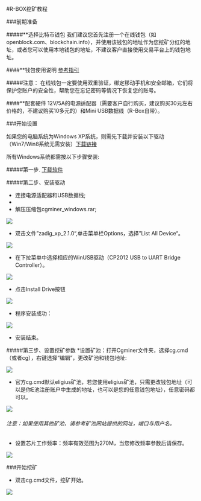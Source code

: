 #R-BOX挖矿教程

###前期准备

#####**选择比特币钱包
我们建议您首先注册一个在线钱包（如openblock.com、blockchain.info），并使用该钱包的地址作为您挖矿分红的地址，或者您可以使用本地钱包的地址，不建议客户直接使用交易平台上的钱包地址。

####**钱包使用说明
[参考指引](http://www.shroomery.org/forums/showflat.php/Number/19116760)

#####注意：
在线钱包一定要使用双重验证，绑定移动手机和安全邮箱，它们将保护您账户的安全性，帮助您在忘记密码等情况下恢复您的账号。

####**配套硬件
12V/5A的电源适配器（需要客户自行购买，建议购买30元左右价格的，不建议购买10多元的）和Mini USB数据线（R-Box自带）。

###开始设置

如果您的电脑系统为Windows XP系统，则需先下载并安装以下驱动（Win7/Win8系统无需安装）[下载链接](http://www.silabs.com/products/mcu/Pages/USBtoUARTBridgeVCPDrivers.aspx)

所有Windows系统都需按以下步骤安装:

#####第一步.
[下载软件](https://github.com/rockminerinc/cgminer-for-R-BOX/blob/master/cgminer-win0.3.1.zip)

#####第二步、安装驱动

* 连接电源适配器和USB数据线;
* 
* 解压压缩包cgminer_windows.rar;

![](http://www.rockminer.com/handbook%20of%20R-BOX.files/image001.jpg)

* 双击文件”zadig_xp_2.1.0“,单击菜单栏Options，选择”List All Device“。

![](http://www.rockminer.com/handbook%20of%20R-BOX.files/image002.jpg)

* 在下拉菜单中选择相应的WinUSB驱动（CP2012 USB to UART Bridge Controller）。

![](http://www.rockminer.com/handbook%20of%20R-BOX.files/image003.jpg)

* 点击Install Drive按钮

![](http://www.rockminer.com/handbook%20of%20R-BOX.files/image005.jpg)

* 程序安装成功：

![](http://www.rockminer.com/handbook%20of%20R-BOX.files/image006.jpg)

* 安装结束。

#####第三步、设置挖矿参数
*设置矿池：打开Cgminer文件夹，选择cg.cmd（或者cg），右键选择“编辑”，更改矿池和钱包地址:

![](http://www.rockminer.com/handbook%20of%20R-BOX.files/image008.jpg)

* 官方cg.cmd默认eligius矿池，若您使用eligius矿池，只需更改钱包地址（可以是你E池注册账户中生成的地址，也可以是您的任意钱包地址），任意密码都可以。

![](http://www.rockminer.com/handbook%20of%20R-BOX.files/image009.jpg)

###### 注意：如果使用其他矿池，请参考矿池网站提供的网址，端口与用户名。

* 设置芯片工作频率：频率有效范围为270M，当您修改频率参数后请保存。

![](http://www.rockminer.com/handbook%20of%20R-BOX.files/image010.jpg)

###开始挖矿

* 双击cg.cmd文件，挖矿开始。

![](http://www.rockminer.com/handbook%20of%20R-BOX.files/image012.jpg)

